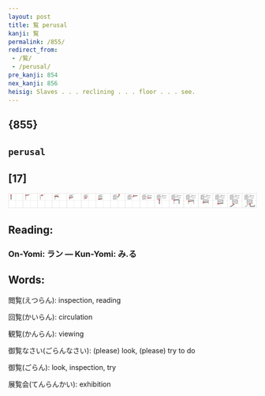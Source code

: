 ```yaml
---
layout: post
title: 覧 perusal
kanji: 覧
permalink: /855/
redirect_from:
 - /覧/
 - /perusal/
pre_kanji: 854
nex_kanji: 856
heisig: Slaves . . . reclining . . . floor . . . see.
---
```


## {855}

## `perusal`

## [17]

<div class="stroke"><img src="../images/E8A6A7.png" /></div>

## Reading:

### On-Yomi: ラン &mdash; Kun-Yomi: み.る

## Words:

閲覧(えつらん): inspection, reading

回覧(かいらん): circulation

観覧(かんらん): viewing

御覧なさい(ごらんなさい): (please) look, (please) try to do

御覧(ごらん): look, inspection, try

展覧会(てんらんかい): exhibition
